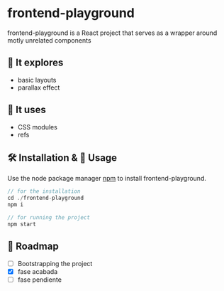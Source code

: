 # frontend-playground

frontend-playground is a React project that serves as a wrapper around motly unrelated components

## 🔎 It explores
- basic layouts
- parallax effect

## 🧾 It uses
- CSS modules
- refs

## 🛠 Installation & 🚀 Usage

Use the node package manager [npm](https://npmjs.com/) to install frontend-playground.

```javascript
// for the installation
cd ./frontend-playground
npm i

// for running the project
npm start
```

## 🚧 Roadmap
- [ ] Bootstrapping the project
- [x] fase acabada
- [ ] fase pendiente